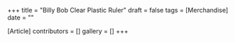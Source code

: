 +++
title = "Billy Bob Clear Plastic Ruler"
draft = false
tags = [Merchandise]
date = ""

[Article]
contributors = []
gallery = []
+++